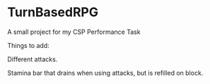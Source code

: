 # TurnBasedRPG
A small project for my CSP Performance Task

Things to add:

Different attacks.

Stamina bar that drains when using attacks, but is refilled on block.
